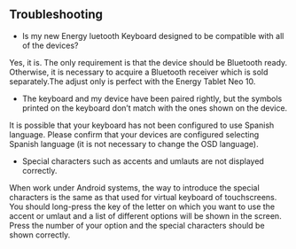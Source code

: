 ## Troubleshooting
* Is my new Energy luetooth Keyboard designed to be compatible with all of the devices?

Yes, it is. The only requirement is that the device should be Bluetooth ready. Otherwise, it is necessary to acquire a Bluetooth receiver which is sold separately.The adjust only is perfect with the Energy Tablet Neo 10.

* The keyboard and my device have been paired rightly, but the symbols printed on the keyboard don’t match with the ones shown on the device.

It is possible that your keyboard has not been configured to use Spanish language. Please confirm that your devices are configured selecting Spanish language (it is not necessary to change the OSD language).

* Special characters such as accents and umlauts are not displayed correctly.

When work under Android systems, the way to introduce the special characters is the same as that used for virtual keyboard of touchscreens. You should long-press the key of the letter on which you want to use the accent or umlaut and a list of different options will be shown in the screen. Press the number of your option and the special characters should be shown correctly.

